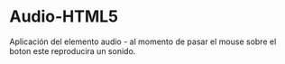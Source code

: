 Audio-HTML5
========================
Aplicación del elemento audio - al momento de pasar el mouse sobre el boton este reproducira un sonido.